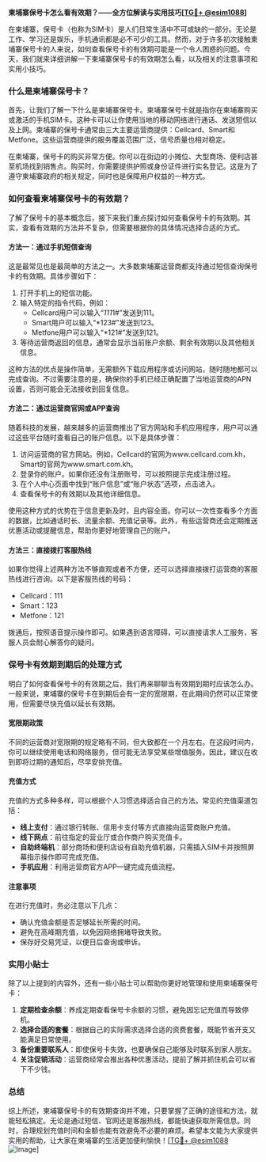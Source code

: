 **柬埔寨保号卡怎么看有效期？——全方位解读与实用技巧[[TG💪+ @esim1088](https://t.me/s/esim1088)]**

在柬埔寨，保号卡（也称为SIM卡）是人们日常生活中不可或缺的一部分。无论是工作、学习还是娱乐，手机通讯都是必不可少的工具。然而，对于许多初次接触柬埔寨保号卡的人来说，如何查看保号卡的有效期可能是一个令人困惑的问题。今天，我们就来详细讲解一下柬埔寨保号卡的有效期怎么看，以及相关的注意事项和实用小技巧。

### 什么是柬埔寨保号卡？

首先，让我们了解一下什么是柬埔寨保号卡。柬埔寨保号卡就是指你在柬埔寨购买或激活的手机SIM卡。这种卡可以让你使用当地的移动网络进行通话、发送短信以及上网。柬埔寨的保号卡通常由三大主要运营商提供：Cellcard、Smart和Metfone。这些运营商提供的服务覆盖范围广泛，信号质量也相对稳定。

在柬埔寨，保号卡的购买非常方便。你可以在街边的小摊位、大型商场、便利店甚至机场找到销售点。购买时，你需要提供护照或身份证件进行实名登记。这是为了遵守柬埔寨政府的相关规定，同时也是保障用户权益的一种方式。

### 如何查看柬埔寨保号卡的有效期？

了解了保号卡的基本概念后，接下来我们重点探讨如何查看保号卡的有效期。其实，查看有效期的方法并不复杂，但需要根据你的具体情况选择合适的方式。

#### 方法一：通过手机短信查询

这是最常见也是最简单的方法之一。大多数柬埔寨运营商都支持通过短信查询保号卡的有效期。具体步骤如下：

1. 打开手机上的短信功能。
2. 输入特定的指令代码，例如：
   - Cellcard用户可以输入“*111*1#”发送到111。
   - Smart用户可以输入“*123#”发送到123。
   - Metfone用户可以输入“*121#”发送到121。
3. 等待运营商返回的信息，通常会显示当前账户余额、剩余有效期以及其他相关信息。

这种方法的优点是操作简单，无需额外下载应用程序或访问网站，随时随地都可以完成查询。不过需要注意的是，确保你的手机已经正确配置了当地运营商的APN设置，否则可能会无法接收到回复信息。

#### 方法二：通过运营商官网或APP查询

随着科技的发展，越来越多的运营商推出了官方网站和手机应用程序，用户可以通过这些平台随时查看自己的账户信息。以下是具体步骤：

1. 访问运营商的官方网站。例如，Cellcard的官网为www.cellcard.com.kh，Smart的官网为www.smart.com.kh。
2. 登录你的账户。如果你还没有注册账号，可以按照提示完成注册过程。
3. 在个人中心页面中找到“账户信息”或“账户状态”选项，点击进入。
4. 查看保号卡的有效期以及其他详细信息。

使用这种方式的优势在于信息更新及时，且内容全面。你可以一次性查看多个方面的数据，比如通话时长、流量余额、充值记录等。此外，有些运营商还会定期推送优惠活动或提醒信息，帮助你更好地管理自己的账户。

#### 方法三：直接拨打客服热线

如果你觉得上述两种方法不够直观或者不方便，还可以选择直接拨打运营商的客服热线进行咨询。以下是客服热线的号码：
- Cellcard：111
- Smart：123
- Metfone：121

拨通后，按照语音提示操作即可。如果遇到语言障碍，可以直接请求人工服务，客服人员会耐心解答你的疑问。

### 保号卡有效期到期后的处理方式

明白了如何查看保号卡的有效期之后，我们再来聊聊当有效期到期时应该怎么办。一般来说，柬埔寨的保号卡在到期后会有一定的宽限期，在此期间仍然可以正常使用，但需要尽快充值以延长有效期。

#### 宽限期政策

不同的运营商对宽限期的规定略有不同，但大致都在一个月左右。在这段时间内，你可以继续使用电话和网络服务，但可能无法享受某些增值服务。因此，建议在收到即将过期的通知后，尽早安排充值。

#### 充值方式

充值的方式多种多样，可以根据个人习惯选择适合自己的方法。常见的充值渠道包括：
- **线上支付**：通过银行转账、信用卡支付等方式直接向运营商账户充值。
- **线下网点**：前往指定的营业厅或合作商户购买充值卡。
- **自助终端机**：部分商场和便利店设有自助充值机器，只需插入SIM卡并按照屏幕指示操作即可完成充值。
- **手机应用**：利用运营商官方APP一键完成充值流程。

#### 注意事项

在进行充值时，务必注意以下几点：
- 确认充值金额是否足够延长所需的时间。
- 避免在高峰期充值，以免因网络拥堵导致失败。
- 保存好交易凭证，以便日后查询或申诉。

### 实用小贴士

除了以上提到的内容外，还有一些小贴士可以帮助你更好地管理和使用柬埔寨保号卡：

1. **定期检查余额**：养成定期查看保号卡余额的习惯，避免因忘记充值而导致停机。
2. **选择合适的套餐**：根据自己的实际需求选择合适的资费套餐，既能节省开支又能满足日常使用。
3. **备份重要联系人**：即使保号卡失效，也要确保自己能够及时联系到家人朋友。
4. **关注促销活动**：运营商经常会推出各种优惠活动，提前了解并抓住机会可以省下不少钱。

### 总结

综上所述，柬埔寨保号卡的有效期查询并不难，只要掌握了正确的途径和方法，就能轻松搞定。无论是通过短信、官网还是客服热线，都能快速获取所需信息。同时，合理规划充值时间和金额也能有效避免不必要的麻烦。希望本文能为大家提供实用的帮助，让大家在柬埔寨的生活更加便利愉快！[[TG💪+ @esim1088](https://t.me/s/esim1088) ![Image](https://i.postimg.cc/4NQfJmqS/Snipaste-2025-05-13-00-14-12.png)]